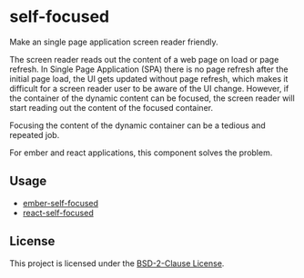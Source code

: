 self-focused
==============================================================================

Make an single page application screen reader friendly.

The screen reader reads out the content of a web page on load or page refresh.
In Single Page Application (SPA) there is no page refresh after the initial page load, the UI gets updated without page refresh, which makes it difficult for a screen reader user to be aware of the UI change.
However, if the container of the dynamic content can be focused, the screen reader will start reading out the content of the focused container.

Focusing the content of the dynamic container can be a tedious and repeated job.

For ember and react applications, this component solves the problem.

Usage
------------------------------------------------------------------------------

- [ember-self-focused](packages/ember-self-focused/README.md)
- [react-self-focused](packages/react-self-focused/README.md)

License
------------------------------------------------------------------------------

This project is licensed under the [BSD-2-Clause License](LICENSE).
